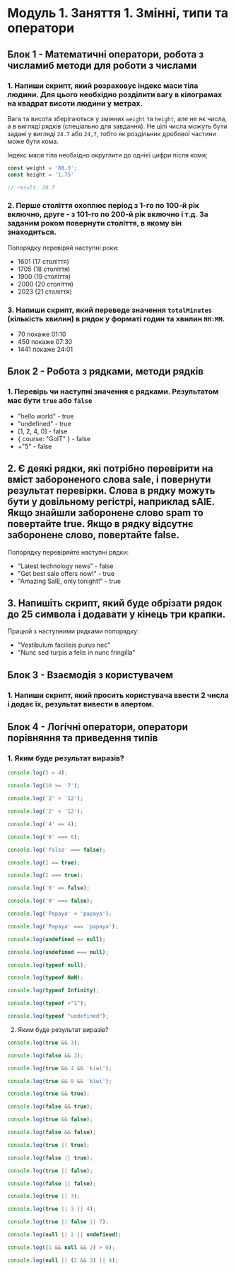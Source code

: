 # Модуль 1. Заняття 1. Змінні, типи та оператори

## Блок 1 - Математичні оператори, робота з числамиб методи для роботи з числами

### 1. Напиши скрипт, який розраховує індекс маси тіла людини. Для цього необхідно розділити вагу в кілограмах на квадрат висоти людини у метрах.

Вага та висота зберігаються у змінних `weight` та `height`, але не як числа, а в вигляді рядків (спеціально для завдання). Не цілі числа можуть бути задані у вигляді `24.7` або `24,7`, тобто як роздільник дробової частини може бути кома.

Індекс маси тіла необхідно округлити до однієї цифри після коми;

```js
const weight = '88,3';
const height = '1.75'

// result: 28.7
```

### 2. Перше століття охоплює період з 1-го по 100-й рік включно, друге - з 101-го по 200-й рік включно і т.д. За заданим роком повернути століття, в якому він знаходиться.
Попорядку перевіряй наступні роки: 
- 1601 (17 століття)
- 1705 (18 століття)
- 1900 (19 століття)
- 2000 (20 століття)
- 2023 (21 століття)

### 3.  Напиши скрипт, який переведе значення `totalMinutes` (кількість хвилин) в рядок у форматі годин та хвилин `HH:MM`.

- 70 покаже 01:10
- 450 покаже 07:30
- 1441 покаже 24:01

## Блок 2 - Робота з рядками, методи рядків

### 1. Перевірь чи наступні значення є рядками. Результатом має бути `true` або `false`
- "hello world" - true
- "undefined" - true
- [1, 2, 4, 0] - false
- { course: "GoIT" } - false
- +"5" - false

## 2. Є деякі рядки, які потрібно перевірити на вміст забороненого слова sale, і повернути результат перевірки. Слова в рядку можуть бути у довільному регістрі, наприклад sAlE. Якщо знайшли заборонене слово spam то повертайте true. Якщо в рядку відсутнє заборонене слово, повертайте false.
Попорядку перевіряйте наступні рядки:
- "Latest technology news" - false
- "Get best sale offers now!" - true
- "Amazing SalE, only tonight!" - true

## 3. Напишіть скрипт, який буде обрізати рядок до 25 символа і додавати у кінець три крапки.
Працюй з наступними рядками попорядку:
- "Vestibulum facilisis purus nec"
- "Nunc sed turpis a felis in nunc fringilla"

## Блок 3 - Взаємодія з користувачем
### 1. Напиши скрипт, який просить користувача ввести 2 числа і додає їх, результат вивести в алертом.

## Блок 4 - Логічні оператори, оператори порівняння та приведення типів

### 1. Яким буде результат виразів?

```js
console.log(5 > 4);

console.log(10 >= '7');

console.log('2' > '12');

console.log('2' < '12');

console.log('4' == 4);

console.log('6' === 6);

console.log('false' === false);

console.log(1 == true);

console.log(1 === true);

console.log('0' == false);

console.log('0' === false);

console.log('Papaya' < 'papaya');

console.log('Papaya' === 'papaya');

console.log(undefined == null);

console.log(undefined === null);

console.log(typeof null);

console.log(typeof NaN);

console.log(typeof Infinity);

console.log(typeof +"1");

console.log(typeof "undefined");
```

2. Яким буде результат виразів?

```js
console.log(true && 3);

console.log(false && 3);

console.log(true && 4 && 'kiwi');

console.log(true && 0 && 'kiwi');

console.log(true && true);

console.log(false && true);

console.log(true && false);

console.log(false && false);

console.log(true || true);

console.log(false || true);

console.log(true || false);

console.log(false || false);

console.log(true || 3);

console.log(true || 3 || 4);

console.log(true || false || 7);

console.log(null || 2 || undefined);

console.log((1 && null && 2) > 0);

console.log(null || (2 && 3) || 4);
```


